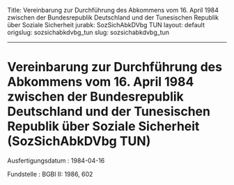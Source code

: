 Title: Vereinbarung zur Durchführung des Abkommens vom 16. April 1984 zwischen der
  Bundesrepublik Deutschland und der Tunesischen Republik über Soziale Sicherheit
jurabk: SozSichAbkDVbg TUN
layout: default
origslug: sozsichabkdvbg_tun
slug: sozsichabkdvbg_tun

---

# Vereinbarung zur Durchführung des Abkommens vom 16. April 1984 zwischen der Bundesrepublik Deutschland und der Tunesischen Republik über Soziale Sicherheit (SozSichAbkDVbg TUN)

Ausfertigungsdatum
:   1984-04-16

Fundstelle
:   BGBl II: 1986, 602

